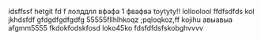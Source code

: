 idsffssf
hetgit fd f 
лолддлл
вфафа
1
фвафва
toytyty!!
lolloolool
ffdfsdfds
kol
jkhdsfdf
gfdgdfgdfgdfg
55555fllhlhkoqz
;pqloqkoz,ff
kojihu
авыавыа
аfgmm5555
fkdokfodskfosd
loko45ko
fdsfdfdsfskobghvvvv
